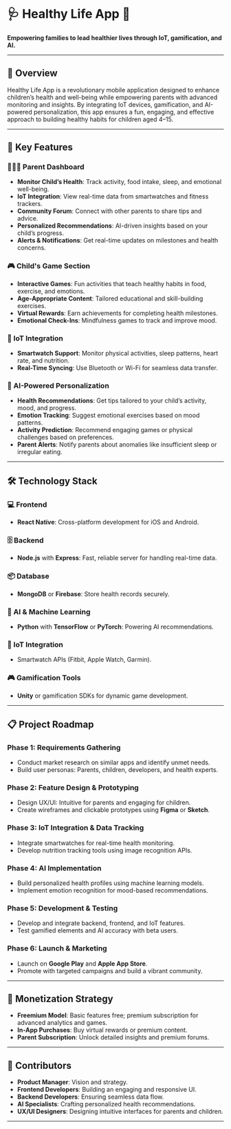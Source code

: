 # 🩺 Healthy Life App 🌱  
**Empowering families to lead healthier lives through IoT, gamification, and AI.**

---

## 🚀 Overview  
Healthy Life App is a revolutionary mobile application designed to enhance children’s health and well-being while empowering parents with advanced monitoring and insights. By integrating IoT devices, gamification, and AI-powered personalization, this app ensures a fun, engaging, and effective approach to building healthy habits for children aged 4–15.

---

## 🌟 Key Features  

### 👨‍👩‍👧 Parent Dashboard  
- **Monitor Child’s Health**: Track activity, food intake, sleep, and emotional well-being.  
- **IoT Integration**: View real-time data from smartwatches and fitness trackers.  
- **Community Forum**: Connect with other parents to share tips and advice.  
- **Personalized Recommendations**: AI-driven insights based on your child’s progress.  
- **Alerts & Notifications**: Get real-time updates on milestones and health concerns.  

### 🎮 Child's Game Section  
- **Interactive Games**: Fun activities that teach healthy habits in food, exercise, and emotions.  
- **Age-Appropriate Content**: Tailored educational and skill-building exercises.  
- **Virtual Rewards**: Earn achievements for completing health milestones.  
- **Emotional Check-Ins**: Mindfulness games to track and improve mood.  

### 🔗 IoT Integration  
- **Smartwatch Support**: Monitor physical activities, sleep patterns, heart rate, and nutrition.  
- **Real-Time Syncing**: Use Bluetooth or Wi-Fi for seamless data transfer.  

### 🤖 AI-Powered Personalization  
- **Health Recommendations**: Get tips tailored to your child’s activity, mood, and progress.  
- **Emotion Tracking**: Suggest emotional exercises based on mood patterns.  
- **Activity Prediction**: Recommend engaging games or physical challenges based on preferences.  
- **Parent Alerts**: Notify parents about anomalies like insufficient sleep or irregular eating.  

---

## 🛠️ Technology Stack  

### 💻 Frontend  
- **React Native**: Cross-platform development for iOS and Android.

### 🗄️ Backend  
- **Node.js** with **Express**: Fast, reliable server for handling real-time data.  

### 📦 Database  
- **MongoDB** or **Firebase**: Store health records securely.  

### 🧠 AI & Machine Learning  
- **Python** with **TensorFlow** or **PyTorch**: Powering AI recommendations.  

### 📲 IoT Integration  
- Smartwatch APIs (Fitbit, Apple Watch, Garmin).  

### 🎮 Gamification Tools  
- **Unity** or gamification SDKs for dynamic game development.  

---

## 📋 Project Roadmap  

### **Phase 1: Requirements Gathering**  
- Conduct market research on similar apps and identify unmet needs.  
- Build user personas: Parents, children, developers, and health experts.  

### **Phase 2: Feature Design & Prototyping**  
- Design UX/UI: Intuitive for parents and engaging for children.  
- Create wireframes and clickable prototypes using **Figma** or **Sketch**.  

### **Phase 3: IoT Integration & Data Tracking**  
- Integrate smartwatches for real-time health monitoring.  
- Develop nutrition tracking tools using image recognition APIs.  

### **Phase 4: AI Implementation**  
- Build personalized health profiles using machine learning models.  
- Implement emotion recognition for mood-based recommendations.  

### **Phase 5: Development & Testing**  
- Develop and integrate backend, frontend, and IoT features.  
- Test gamified elements and AI accuracy with beta users.  

### **Phase 6: Launch & Marketing**  
- Launch on **Google Play** and **Apple App Store**.  
- Promote with targeted campaigns and build a vibrant community.  

---

## 💸 Monetization Strategy  
- **Freemium Model**: Basic features free; premium subscription for advanced analytics and games.  
- **In-App Purchases**: Buy virtual rewards or premium content.  
- **Parent Subscription**: Unlock detailed insights and premium forums.  

---

## 👥 Contributors  
- **Product Manager**: Vision and strategy.  
- **Frontend Developers**: Building an engaging and responsive UI.  
- **Backend Developers**: Ensuring seamless data flow.  
- **AI Specialists**: Crafting personalized health recommendations.  
- **UX/UI Designers**: Designing intuitive interfaces for parents and children.  

---
